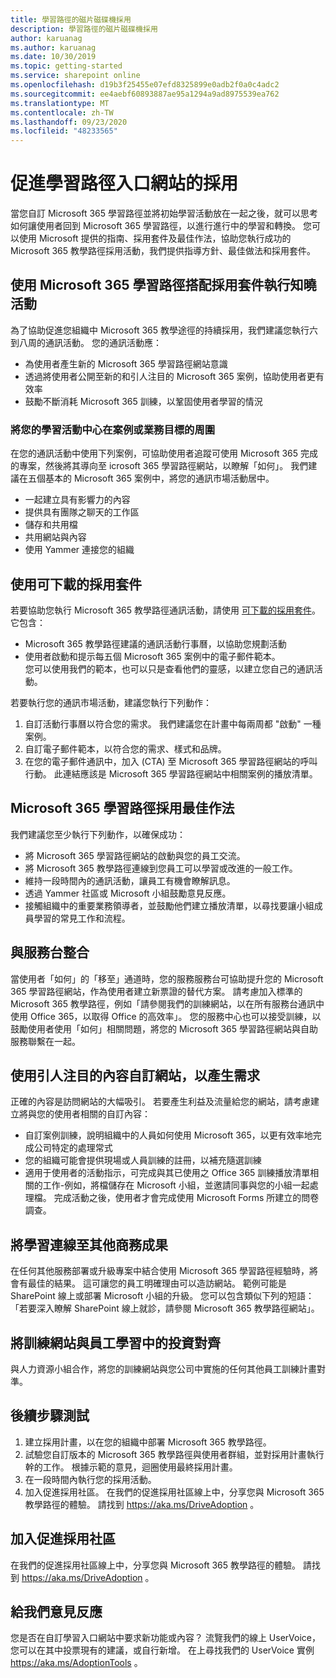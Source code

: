 ```yaml
---
title: 學習路徑的磁片磁碟機採用
description: 學習路徑的磁片磁碟機採用
author: karuanag
ms.author: karuanag
ms.date: 10/30/2019
ms.topic: getting-started
ms.service: sharepoint online
ms.openlocfilehash: d19b3f25455e07efd8325899e0adb2f0a0c4adc2
ms.sourcegitcommit: ee4aebf60893887ae95a1294a9ad8975539ea762
ms.translationtype: MT
ms.contentlocale: zh-TW
ms.lasthandoff: 09/23/2020
ms.locfileid: "48233565"
---
```

# <a name="drive-adoption-of-your-learning-pathways-portal"></a>促進學習路徑入口網站的採用
當您自訂 Microsoft 365 學習路徑並將初始學習活動放在一起之後，就可以思考如何讓使用者回到 Microsoft 365 學習路徑，以進行進行中的學習和轉換。 您可以使用 Microsoft 提供的指南、採用套件及最佳作法，協助您執行成功的 Microsoft 365 教學路徑採用活動，我們提供指導方針、最佳做法和採用套件。 

## <a name="run-awareness-campaigns-with-microsoft-365-learning-pathway-adoption-kit"></a>使用 Microsoft 365 學習路徑搭配採用套件執行知曉活動
為了協助促進您組織中 Microsoft 365 教學途徑的持續採用，我們建議您執行六到八周的通訊活動。 您的通訊活動應： 

- 為使用者產生新的 Microsoft 365 學習路徑網站意識
- 透過將使用者公開至新的和引人注目的 Microsoft 365 案例，協助使用者更有效率 
- 鼓勵不斷消耗 Microsoft 365 訓練，以鞏固使用者學習的情況

### <a name="center-your-learning-campaigns-around-scenarios-or-business-goals"></a>將您的學習活動中心在案例或業務目標的周圍
在您的通訊活動中使用下列案例，可協助使用者追蹤可使用 Microsoft 365 完成的專案，然後將其導向至 icrosoft 365 學習路徑網站，以瞭解「如何」。 我們建議在五個基本的 Microsoft 365 案例中，將您的通訊市場活動居中。

- 一起建立具有影響力的內容
- 提供具有團隊之聊天的工作區
- 儲存和共用檔
- 共用網站與內容
- 使用 Yammer 連接您的組織

## <a name="use-the-downloadable-adoption-kit"></a>使用可下載的採用套件
若要協助您執行 Microsoft 365 教學路徑通訊活動，請使用 [可下載的採用套件](https://teamworktools.azurewebsites.net/m365lp/m365lpadoptionkit.zip)。 它包含： 

- Microsoft 365 教學路徑建議的通訊活動行事曆，以協助您規劃活動
- 使用者啟動和提示每五個 Microsoft 365 案例中的電子郵件範本。    
您可以使用我們的範本，也可以只是查看他們的靈感，以建立您自己的通訊活動。

若要執行您的通訊市場活動，建議您執行下列動作： 
1. 自訂活動行事曆以符合您的需求。 我們建議您在計畫中每兩周都 "啟動" 一種案例。
2. 自訂電子郵件範本，以符合您的需求、樣式和品牌。
3. 在您的電子郵件通訊中，加入 (CTA) 至 Microsoft 365 學習路徑網站的呼叫行動。 此連結應該是 Microsoft 365 學習路徑網站中相關案例的播放清單。

## <a name="microsoft-365-learning-pathways-adoption-best-practices"></a>Microsoft 365 學習路徑採用最佳作法
我們建議您至少執行下列動作，以確保成功：
- 將 Microsoft 365 學習路徑網站的啟動與您的員工交流。  
- 將 Microsoft 365 教學路徑連線到您員工可以學習或改進的一般工作。
- 維持一段時間內的通訊活動，讓員工有機會瞭解訊息。
- 透過 Yammer 社區或 Microsoft 小組鼓勵意見反應。
- 接觸組織中的重要業務領導者，並鼓勵他們建立播放清單，以尋找要讓小組成員學習的常見工作和流程。  

## <a name="integrate-with-your-service-desk"></a>與服務台整合
當使用者「如何」的「移至」通道時，您的服務服務台可協助提升您的 Microsoft 365 學習路徑網站，作為使用者建立新票證的替代方案。 請考慮加入標準的 Microsoft 365 教學路徑，例如「請參閱我們的訓練網站，以在所有服務台通訊中使用 Office 365，以取得 Office 的高效率」。 您的服務中心也可以接受訓練，以鼓勵使用者使用「如何」相關問題，將您的 Microsoft 365 學習路徑網站與自助服務聯繫在一起。 

## <a name="customize-the-site-with-compelling-content-to-generate-demand"></a>使用引人注目的內容自訂網站，以產生需求
正確的內容是訪問網站的大幅吸引。 若要產生利益及流量給您的網站，請考慮建立將與您的使用者相關的自訂內容： 
- 自訂案例訓練，說明組織中的人員如何使用 Microsoft 365，以更有效率地完成公司特定的處理常式
- 您的組織可能會提供現場或人員訓練的註冊，以補充隨選訓練
- 適用于使用者的活動指示，可完成與其已使用之 Office 365 訓練播放清單相關的工作-例如，將檔儲存在 Microsoft 小組，並邀請同事與您的小組一起處理檔。 完成活動之後，使用者才會完成使用 Microsoft Forms 所建立的問卷調查。    

## <a name="connect-learning-to-other-business-outcomes"></a>將學習連線至其他商務成果
在任何其他服務部署或升級專案中結合使用 Microsoft 365 學習路徑經驗時，將會有最佳的結果。 這可讓您的員工明確理由可以造訪網站。 範例可能是 SharePoint 線上或部署 Microsoft 小組的升級。 您可以包含類似下列的短語：「若要深入瞭解 SharePoint 線上就診，請參閱 Microsoft 365 教學路徑網站」。

## <a name="align-the-training-site-to-investments-in-your-employee-learning"></a>將訓練網站與員工學習中的投資對齊
與人力資源小組合作，將您的訓練網站與您公司中實施的任何其他員工訓練計畫對準。

## <a name="next-steps-test"></a>後續步驟測試
1.  建立採用計畫，以在您的組織中部署 Microsoft 365 教學路徑。
2.  試驗您自訂版本的 Microsoft 365 教學路徑與使用者群組，並對採用計畫執行幹的工作。 根據示範的意見，迴圈使用最終採用計畫。
3.  在一段時間內執行您的採用活動。 
4.  加入促進採用社區。 在我們的促進採用社區線上中，分享您與 Microsoft 365 教學路徑的體驗。 請找到 https://aka.ms/DriveAdoption 。 

## <a name="join-the-driving-adoption-community"></a>加入促進採用社區

在我們的促進採用社區線上中，分享您與 Microsoft 365 教學路徑的體驗。  請找到 https://aka.ms/DriveAdoption 。

## <a name="give-us-feedback"></a>給我們意見反應

您是否在自訂學習入口網站中要求新功能或內容？  流覽我們的線上 UserVoice，您可以在其中投票現有的建議，或自行新增。  在上尋找我們的 UserVoice 實例 https://aka.ms/AdoptionTools 。
